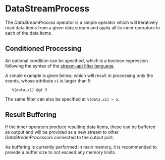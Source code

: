 DataStreamProcess
=================

The *DataStreamProcess* operator is a simple operator which will
iteratively read data items from a given data stream and apply
all its inner operators to each of the data items.


Conditioned Processing
----------------------

An optional condition can be specified, which is a boolean expression
following the syntax of the [stream-api filter language](http://sfb876.cs.tu-dortmund.de/streams/stream-api/filter-language.html).

A simple example is given below, which will result in processing only
the events, whose attribute `x1` is larger than 5:

       %{data.x1} @gt 5

The same filter can also be specified at `%{data.x1} > 5`.


Result Buffering
----------------

If the inner operators produce resulting data items, these can be
buffered as output and will be provided as a new stream to other
*DataStreamProcessor*s connected to the output port.

As buffering is currently performed in main memory, it is recommended
to provide a buffer size to not exceed any memory limits.

